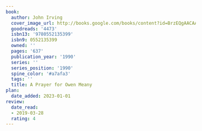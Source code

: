 ```yaml
---
book:
  author: John Irving
  cover_image_url: http://books.google.com/books/content?id=BrzEQgAACAAJ&printsec=frontcover&img=1&zoom=1&source=gbs_api
  goodreads: '4473'
  isbn13: '9780552135399'
  isbn9: 0552135399
  owned: ''
  pages: '637'
  publication_year: '1990'
  series: ''
  series_position: '1990'
  spine_color: '#a7afa3'
  tags: ''
  title: A Prayer for Owen Meany
plan:
  date_added: 2023-01-01
review:
  date_read:
  - 2019-03-28
  rating: 4
---
```

